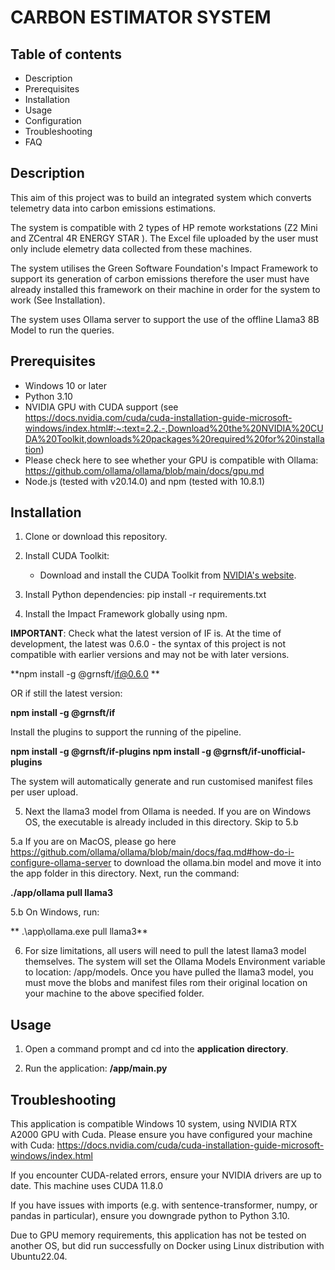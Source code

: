 # CARBON ESTIMATOR SYSTEM

##  Table of contents

- Description
- Prerequisites
- Installation
- Usage
- Configuration
- Troubleshooting
- FAQ

## Description
This aim of this project was to build an integrated system which converts telemetry data into carbon emissions estimations. 

The system is compatible with 2 types of HP remote workstations (Z2 Mini and ZCentral 4R ENERGY STAR ). The Excel file uploaded by the user must only include elemetry data collected from these machines.

The system utilises the Green Software Foundation's Impact Framework to support its generation of carbon emissions therefore the user must have already installed this framework on their machine in order for the system to work (See Installation).

The system uses Ollama server to support the use of the offline Llama3 8B Model to run the queries.

## Prerequisites
- Windows 10 or later
- Python 3.10
- NVIDIA GPU with CUDA support (see https://docs.nvidia.com/cuda/cuda-installation-guide-microsoft-windows/index.html#:~:text=2.2.-,Download%20the%20NVIDIA%20CUDA%20Toolkit,downloads%20packages%20required%20for%20installation)
- Please check here to see whether your GPU is compatible with Ollama:  https://github.com/ollama/ollama/blob/main/docs/gpu.md
- Node.js (tested with v20.14.0) and npm (tested with 10.8.1)


## Installation
1. Clone or download this repository.


2. Install CUDA Toolkit:
   - Download and install the CUDA Toolkit from [NVIDIA's website](https://developer.nvidia.com/cuda-downloads).


3. Install Python dependencies: 
   pip install -r requirements.txt 


4. Install the Impact Framework globally using npm.

**IMPORTANT**: Check what the latest version of IF is. At the time of development, the latest was 0.6.0 - the syntax of this project is not compatible with earlier versions and may not be with later versions.

**npm install -g @grnsft/if@0.6.0 **

OR if still the latest version:

**npm install -g @grnsft/if** 


Install the plugins to support the running of the pipeline.

**npm install -g @grnsft/if-plugins
npm install -g @grnsft/if-unofficial-plugins**

The system will automatically generate and run customised manifest files per user upload. 


5. Next the llama3 model from Ollama is needed. If you are on Windows OS, the executable is already included in this directory. Skip to 5.b

5.a If you are on MacOS, please go here https://github.com/ollama/ollama/blob/main/docs/faq.md#how-do-i-configure-ollama-server to download the ollama.bin model and move it into the app folder in this directory. 
Next, run the command:

   **./app/ollama pull llama3**

5.b On Windows, run:

  ** .\app\ollama.exe pull llama3**


6. For size limitations, all users will need to pull the latest llama3 model themselves. The system will set the Ollama Models Environment variable to location: /app/models. Once you have pulled the llama3 model, you must move the blobs and manifest files rom their original location on your machine to the above specified folder.


## Usage

1. Open a command prompt and cd into the **application directory**.

2. Run the application: **/app/main.py**


## Troubleshooting

This application is compatible Windows 10 system, using NVIDIA RTX A2000 GPU with Cuda. Please ensure you have configured your machine with Cuda: https://docs.nvidia.com/cuda/cuda-installation-guide-microsoft-windows/index.html

If you encounter CUDA-related errors, ensure your NVIDIA drivers are up to date. This machine uses CUDA 11.8.0

If you have issues with imports (e.g. with sentence-transformer, numpy, or pandas in particular), ensure you downgrade python to Python 3.10.

Due to GPU memory requirements, this application has not be tested on another OS, but did run successfully on Docker using Linux distribution with Ubuntu22.04. 
